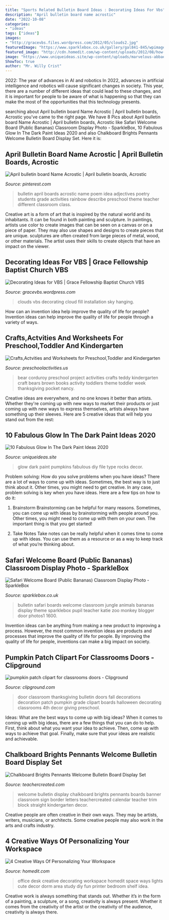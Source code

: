 ```yaml
---
title: "Sports Related Bulletin Board Ideas : Decorating Ideas For Vbs"
description: "April bulletin board name acrostic"
date: "2022-10-08"
categories:
- "ideas"
tags: ["ideas"]
images:
- "http://gracevbs.files.wordpress.com/2012/05/clouds2.jpg"
featuredImage: "https://www.sparklebox.co.uk/gallery/gal841-845/wpimages/wp146d2e1f_06.png"
featured_image: "http://cdn.homedit.com/wp-content/uploads/2012/08/how-to-personalize-your-office.jpg"
image: "https://www.uniqueideas.site/wp-content/uploads/marvelous-abbaefeffba-glow-in-the-dark-of-ideas-for-paint-styles-and.jpg"
ShowToc: true
author: "Mr. Willy Crist"
---
```



2022: The year of advances in AI and robotics
In 2022, advances in artificial intelligence and robotics will cause significant changes in society. This year, there are a number of different ideas that could lead to these changes, and it is important for people to be aware of what is happening so that they can make the most of the opportunities that this technology presents.

	

		
searching about April bulletin board Name Acrostic | April bulletin boards, Acrostic you've came to the right page. We have 8 Pics about April bulletin board Name Acrostic | April bulletin boards, Acrostic like Safari Welcome Board (Public Bananas) Classroom Display Photo - SparkleBox, 10 Fabulous Glow In The Dark Paint Ideas 2020 and also Chalkboard Brights Pennants Welcome Bulletin Board Display Set. Here it is:
		
    
## April Bulletin Board Name Acrostic | April Bulletin Boards, Acrostic

<img loading=lazy src="https://i.pinimg.com/736x/e4/a1/00/e4a1008186cb038e10e977889c911a71--april-bulletin-board-ideas-bulletin-boards.jpg" onerror="this.onerror=null;this.src='https://tse4.mm.bing.net/th?id=OIP.gloPOAsfnS3qXl9r-i_XgwHaJ3&amp;pid=15.1';" alt="April bulletin board Name Acrostic | April bulletin boards, Acrostic">

_Source: pinterest.com_

>bulletin april boards acrostic name poem idea adjectives poetry students grade activities rainbow describe preschool theme teacher different classroom class. 

	

Creative art is a form of art that is inspired by the natural world and its inhabitants. It can be found in both painting and sculpture. In paintings, artists use color to create images that can be seen on a canvas or on a piece of paper. They may also use shapes and designs to create pieces that are unique. sculptures are often created from large pieces of metal, wood, or other materials. The artist uses their skills to create objects that have an impact on the viewer.

    
## Decorating Ideas For VBS | Grace Fellowship Baptist Church VBS

<img loading=lazy src="http://gracevbs.files.wordpress.com/2012/05/clouds2.jpg" onerror="this.onerror=null;this.src='https://tse2.mm.bing.net/th?id=OIP.MkQjyGYs86eKsgepq-qaDAAAAA&amp;pid=15.1';" alt="Decorating Ideas for VBS | Grace Fellowship Baptist Church VBS">

_Source: gracevbs.wordpress.com_

>clouds vbs decorating cloud fill installation sky hanging. 

	

How can an invention idea help improve the quality of life for people?
Invention ideas can help improve the quality of life for people through a variety of ways.

    
## Crafts,Actvities And Worksheets For Preschool,Toddler And Kindergarten

<img loading=lazy src="http://www.preschoolactivities.us/wp-content/uploads/2015/02/Corduroy-art-project..jpg" onerror="this.onerror=null;this.src='https://tse3.mm.bing.net/th?id=OIP.GsJchNTotLS6E0Kzs0LReAHaLH&amp;pid=15.1';" alt="Crafts,Actvities and Worksheets for Preschool,Toddler and Kindergarten">

_Source: preschoolactivities.us_

>bear corduroy preschool project activities crafts teddy kindergarten craft bears brown books activity toddlers theme toddler week thanksgiving pocket nancy. 

	

Creative ideas are everywhere, and no one knows it better than artists. Whether they're coming up with new ways to market their products or just coming up with new ways to express themselves, artists always have something up their sleeves. Here are 5 creative ideas that will help you stand out from the rest: 

    
## 10 Fabulous Glow In The Dark Paint Ideas 2020

<img loading=lazy src="https://www.uniqueideas.site/wp-content/uploads/marvelous-abbaefeffba-glow-in-the-dark-of-ideas-for-paint-styles-and.jpg" onerror="this.onerror=null;this.src='https://tse3.mm.bing.net/th?id=OIP.BEox5dSSLGYcKVqnUyHSbAHaLH&amp;pid=15.1';" alt="10 Fabulous Glow In The Dark Paint Ideas 2020">

_Source: uniqueideas.site_

>glow dark paint pumpkins fabulous diy file type rocks decor. 

	

Problem solving: How do you solve problems when you have ideas?
There are a lot of ways to come up with ideas. Sometimes, the best way is to just think about it. Other times, you might need to get creative. In any case, problem solving is key when you have ideas. Here are a few tips on how to do it:
1. Brainstorm
Brainstorming can be helpful for many reasons. Sometimes, you can come up with ideas by brainstorming with people around you. Other times, you might need to come up with them on your own. The important thing is that you get started!

2. Take Notes
Take notes can be really helpful when it comes time to come up with ideas. You can use them as a resource or as a way to keep track of what you’re thinking about.

    
## Safari Welcome Board (Public Bananas) Classroom Display Photo - SparkleBox

<img loading=lazy src="https://www.sparklebox.co.uk/gallery/gal841-845/wpimages/wp146d2e1f_06.png" onerror="this.onerror=null;this.src='https://tse4.mm.bing.net/th?id=OIP.BODLy_ev4D_49h0yTLXxPAHaJ4&amp;pid=15.1';" alt="Safari Welcome Board (Public Bananas) Classroom Display Photo - SparkleBox">

_Source: sparklebox.co.uk_

>bulletin safari boards welcome classroom jungle animals bananas display theme sparklebox pupil teacher katie zoo monkey blogger door photos1 1600. 

	

Invention ideas can be anything from making a new product to improving a process. However, the most common invention ideas are products and processes that improve the quality of life for people. By improving the quality of life for people, inventions can make a big impact on society.

    
## Pumpkin Patch Clipart For Classrooms Doors - Clipground

<img loading=lazy src="http://clipground.com/images/pumpkin-patch-clipart-for-classrooms-doors-3.jpg" onerror="this.onerror=null;this.src='https://tse1.mm.bing.net/th?id=OIP.IxqjEvfGn-_ICNSvyKBNDQHaPO&amp;pid=15.1';" alt="pumpkin patch clipart for classrooms doors - Clipground">

_Source: clipground.com_

>door classroom thanksgiving bulletin doors fall decorations decoration patch pumpkin grade clipart boards halloween decorating classrooms 4th decor giving preschool. 

	

Ideas: What are the best ways to come up with big ideas?
When it comes to coming up with big ideas, there are a few things that you can do to help. First, think about what you want your idea to achieve. Then, come up with ways to achieve that goal. Finally, make sure that your ideas are realistic and achievable.

    
## Chalkboard Brights Pennants Welcome Bulletin Board Display Set

<img loading=lazy src="https://cdn.teachercreated.com/covers/5614.png" onerror="this.onerror=null;this.src='https://tse3.mm.bing.net/th?id=OIP.08JOCvUSD2Kb36RgT80-QwHaHa&amp;pid=15.1';" alt="Chalkboard Brights Pennants Welcome Bulletin Board Display Set">

_Source: teachercreated.com_

>welcome bulletin display chalkboard brights pennants boards banner classroom sign border letters teachercreated calendar teacher trim block straight kindergarten decor. 

	

Creative people are often creative in their own ways. They may be artists, writers, musicians, or architects. Some creative people may also work in the arts and crafts industry.

    
## 4 Creative Ways Of Personalizing Your Workspace

<img loading=lazy src="http://cdn.homedit.com/wp-content/uploads/2012/08/how-to-personalize-your-office.jpg" onerror="this.onerror=null;this.src='https://tse3.mm.bing.net/th?id=OIP.HvW4OSJYDo0-eEj2slz9hwHaK_&amp;pid=15.1';" alt="4 Creative Ways Of Personalizing Your Workspace">

_Source: homedit.com_

>office desk creative decorating workspace homedit space ways lights cute decor dorm area study diy fun printer bedroom shelf idea. 

	

Creative work is always something that stands out. Whether it’s in the form of a painting, a sculpture, or a song, creativity is always present. Whether it comes from the creativity of the artist or the creativity of the audience, creativity is always there.

